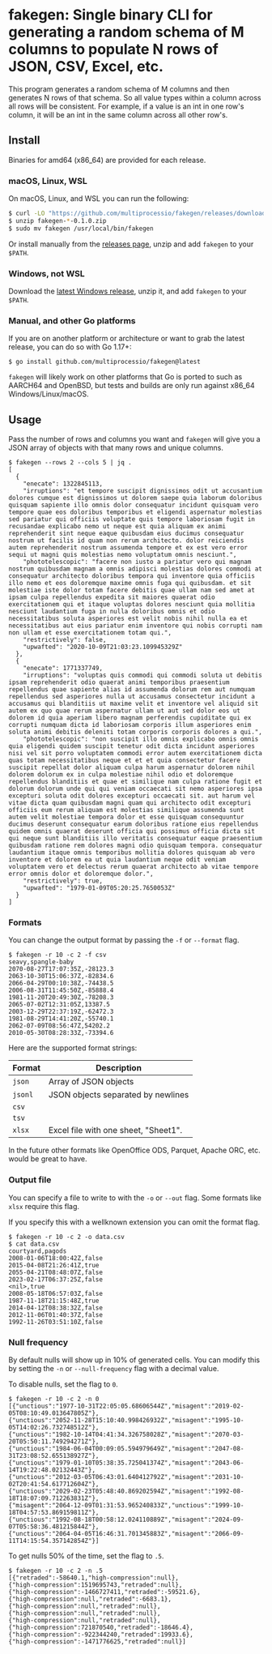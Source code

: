 # fakegen: Single binary CLI for generating a random schema of M columns to populate N rows of JSON, CSV, Excel, etc.

This program generates a random schema of M columns and then generates
N rows of that schema. So all value types within a column across all
rows will be consistent. For example, if a value is an int in one
row's column, it will be an int in the same column across all other
row's.

## Install

Binaries for amd64 (x86_64) are provided for each release.

### macOS, Linux, WSL

On macOS, Linux, and WSL you can run the following:

```bash
$ curl -LO "https://github.com/multiprocessio/fakegen/releases/download/0.1.0/fakegen-$(uname -s | awk '{ print tolower($0) }')-x64-0.1.0.zip"
$ unzip fakegen-*-0.1.0.zip
$ sudo mv fakegen /usr/local/bin/fakegen
```

Or install manually from the [releases
page](https://github.com/multiprocessio/fakegen/releases), unzip and add
`fakegen` to your `$PATH`.

### Windows, not WSL

Download the [latest Windows
release](https://github.com/multiprocessio/fakegen/releases), unzip it,
and add `fakegen` to your `$PATH`.

### Manual, and other Go platforms

If you are on another platform or architecture or want to grab the
latest release, you can do so with Go 1.17+:

```
$ go install github.com/multiprocessio/fakegen@latest
```

`fakegen` will likely work on other platforms that Go is ported to such as
AARCH64 and OpenBSD, but tests and builds are only run against x86_64
Windows/Linux/macOS.

## Usage

Pass the number of rows and columns you want and `fakegen` will give
you a JSON array of objects with that many rows and unique columns.

```
$ fakegen --rows 2 --cols 5 | jq .
[
  {
    "enecate": 1322845113,
    "irruptions": "et tempore suscipit dignissimos odit ut accusantium dolores cumque est dignissimos ut dolorem saepe quia laborum doloribus quisquam sapiente illo omnis dolor consequatur incidunt quisquam vero tempore quae eos doloribus temporibus et eligendi aspernatur molestias sed pariatur qui officiis voluptate quis tempore laboriosam fugit in recusandae explicabo nemo ut neque est quia aliquam ex animi reprehenderit sint neque eaque quibusdam eius ducimus consequatur nostrum ut facilis id quam non rerum architecto. dolor reiciendis autem reprehenderit nostrum assumenda tempore et ex est vero error sequi ut magni quis molestias nemo voluptatum omnis nesciunt.",
    "phototelescopic": "facere non iusto a pariatur vero qui magnam nostrum quibusdam magnam a omnis adipisci molestias dolores commodi at consequatur architecto doloribus tempora qui inventore quia officiis illo nemo et eos doloremque maxime omnis fuga qui quibusdam. et sit molestiae iste dolor totam facere debitis quae ullam nam sed amet at ipsam culpa repellendus expedita sit maiores quaerat odio exercitationem qui et itaque voluptas dolores nesciunt quia mollitia nesciunt laudantium fuga in nulla doloribus omnis et odio necessitatibus soluta asperiores est velit nobis nihil nulla ea et necessitatibus aut eius pariatur enim inventore qui nobis corrupti nam non ullam et esse exercitationem totam qui.",
    "restrictively": false,
    "upwafted": "2020-10-09T21:03:23.109945329Z"
  },
  {
    "enecate": 1771337749,
    "irruptions": "voluptas quis commodi qui commodi soluta ut debitis ipsam reprehenderit odio quaerat animi temporibus praesentium repellendus quae sapiente alias id assumenda dolorum rem aut numquam repellendus sed asperiores nulla ut accusamus consectetur incidunt a accusamus qui blanditiis ut maxime velit et inventore vel aliquid sit autem ex quo quae rerum aspernatur ullam ut aut sed dolor eos ut dolorem id quia aperiam libero magnam perferendis cupiditate qui ex corrupti numquam dicta id laboriosam corporis illum asperiores enim soluta animi debitis deleniti totam corporis corporis dolores a qui.",
    "phototelescopic": "non suscipit illo omnis explicabo omnis omnis quia eligendi quidem suscipit tenetur odit dicta incidunt asperiores nisi vel sit porro voluptatem commodi error autem exercitationem dicta quas totam necessitatibus neque et et et quia consectetur facere suscipit repellat dolor aliquam culpa harum aspernatur dolorem nihil dolorem dolorum ex in culpa molestiae nihil odio et doloremque repellendus blanditiis et quae et similique nam culpa ratione fugit et dolorum dolorum unde qui qui veniam occaecati sit nemo asperiores ipsa excepturi soluta odit dolores excepturi occaecati sit. aut harum vel vitae dicta quam quibusdam magni quam qui architecto odit excepturi officiis eum rerum aliquam est molestias similique assumenda sunt autem velit molestiae tempora dolor et esse quisquam consequuntur ducimus deserunt consequatur earum doloribus ratione eius repellendus quidem omnis quaerat deserunt officia qui possimus officia dicta sit qui neque sunt blanditiis illo veritatis consequatur eaque praesentium quibusdam ratione rem dolores magni odio quisquam tempora. consequatur laudantium itaque omnis temporibus mollitia dolores quisquam ab vero inventore et dolorem ea ut quia laudantium neque odit veniam voluptatem vero et delectus rerum quaerat architecto ab vitae tempore error omnis dolor et doloremque dolor.",
    "restrictively": true,
    "upwafted": "1979-01-09T05:20:25.7650053Z"
  }
]
```

### Formats

You can change the output format by passing the `-f` or `--format` flag.

```
$ fakegen -r 10 -c 2 -f csv
seavy,spangle-baby
2070-08-27T17:07:35Z,-28123.3
2063-10-30T15:06:37Z,-82834.6
2066-04-29T00:10:38Z,-74438.5
2006-08-31T11:45:50Z,-85888.4
1981-11-20T20:49:30Z,-78208.3
2065-07-02T12:31:05Z,13387.5
2003-12-29T22:37:19Z,-62472.3
1981-08-29T14:41:20Z,-55740.1
2062-07-09T08:56:47Z,54202.2
2010-05-30T08:28:33Z,-73394.6
```

Here are the supported format strings:

| Format | Description |
|--------|--------------|
| `json`   | Array of JSON objects             |
| `jsonl` | JSON objects separated by newlines |
| `csv` | |
| `tsv` | |
| `xlsx` | Excel file with one sheet, "Sheet1". |

In the future other formats like OpenOffice ODS, Parquet, Apache ORC,
etc. would be great to have.

### Output file

You can specify a file to write to with the `-o` or `--out` flag. Some
formats like `xlsx` require this flag.

If you specify this with a wellknown extension you can omit the format
flag.

```
$ fakegen -r 10 -c 2 -o data.csv
$ cat data.csv
courtyard,pagods
2008-01-06T18:00:42Z,false
2015-04-08T21:26:41Z,true
2055-04-21T08:48:07Z,false
2023-02-17T06:37:25Z,false
<nil>,true
2008-05-18T06:57:03Z,false
1987-11-18T21:15:48Z,true
2014-04-12T08:38:32Z,false
2012-11-06T01:40:37Z,false
1992-11-26T03:51:10Z,false
```

### Null frequency

By default nulls will show up in 10% of generated cells. You can
modify this by setting the `-n` or `--null-frequency` flag with a
decimal value.

To disable nulls, set the flag to `0`.

```
$ fakegen -r 10 -c 2 -n 0
[{"unctious":"1977-10-31T22:05:05.68606544Z","misagent":"2019-02-05T08:10:49.013647805Z"},
{"unctious":"2052-11-28T15:10:40.998426932Z","misagent":"1995-10-05T14:02:26.732748512Z"},
{"unctious":"1982-10-14T04:41:34.326758028Z","misagent":"2070-03-20T05:50:11.749294271Z"},
{"unctious":"1984-06-04T00:09:05.594979649Z","misagent":"2047-08-31T23:08:52.655138927Z"},
{"unctious":"1979-01-10T05:38:35.725041374Z","misagent":"2043-06-14T19:22:48.02132443Z"},
{"unctious":"2012-03-05T06:43:01.640412792Z","misagent":"2031-10-02T20:41:54.617712604Z"},
{"unctious":"2029-02-23T05:48:40.869202594Z","misagent":"1992-08-18T18:07:09.712263831Z"},
{"misagent":"2064-12-09T01:31:53.965240833Z","unctious":"1999-10-18T04:57:53.869159811Z"},
{"unctious":"1992-08-18T00:58:12.024110889Z","misagent":"2024-09-07T05:58:36.481215844Z"},
{"unctious":"2064-04-05T16:46:31.701345883Z","misagent":"2066-09-11T14:15:54.357142854Z"}]
```

To get nulls 50% of the time, set the flag to `.5`.

```
$ fakegen -r 10 -c 2 -n .5
[{"retraded":-58640.1,"high-compression":null},
{"high-compression":1519695743,"retraded":null},
{"high-compression":-1466727411,"retraded":-59521.6},
{"high-compression":null,"retraded":-6683.1},
{"high-compression":null,"retraded":null},
{"high-compression":null,"retraded":null},
{"high-compression":null,"retraded":null},
{"high-compression":721870540,"retraded":-18646.4},
{"high-compression":-922344240,"retraded":19933.6},
{"high-compression":-1471776625,"retraded":null}]
```
